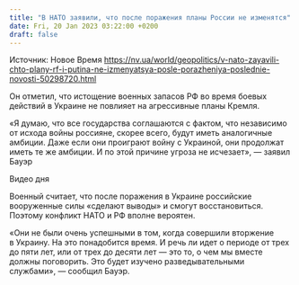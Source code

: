 ```yaml
---
title: "В НАТО заявили, что после поражения планы России не изменятся"
date: Fri, 20 Jan 2023 03:22:00 +0200
draft: false
---
```

Источник: Новое Время https://nv.ua/world/geopolitics/v-nato-zayavili-chto-plany-rf-i-putina-ne-izmenyatsya-posle-porazheniya-poslednie-novosti-50298720.html


Он отметил, что истощение военных запасов РФ во время боевых действий в Украине не повлияет на агрессивные планы Кремля.

«Я думаю, что все государства соглашаются с фактом, что независимо от исхода войны россияне, скорее всего, будут иметь аналогичные амбиции. Даже если они проиграют войну с Украиной, они продолжат иметь те же амбиции. И по этой причине угроза не исчезает», — заявил Бауэр

  Видео дня   

Военный считает, что после поражения в Украине российские вооруженные силы «сделают выводы» и смогут восстановиться. Поэтому конфликт НАТО и РФ вполне вероятен.

«Они не были очень успешными в том, когда совершили вторжение в Украину. На это понадобится время. И речь ли идет о периоде от трех до пяти лет, или от трех до десяти лет — это то, о чем мы вместе должны поговорить. Это будет изучено разведывательными службами», — сообщил Бауэр.
